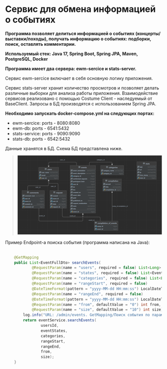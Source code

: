 # Сервис для обмена информацией о событиях

**Программа позволяет делиться информацией о событиях (концерты/выставки/походы), получать информацию о событиях: подборки, поиск, оставлять комментарии.**

**Используемый стек: Java 17, Spring Boot, Spring JPA, Maven, PostgreSQL, Docker**

**Программа имеет два сервера: ewm-sercice и stats-server.**

Сервис ewm-sercice включает в себя основную логику приложения.

Сервис stats-server хранит количество просмотров и позволяет делать различные выборки для анализа работы приложения.
Взаимодействие сервисов реализовано с помощью Сostume Client - наследуемый от BaseClient.
Запросы в БД производятся с использованием Spring JPA.

**Необходимо запускать docker-compose.yml на следующих портах:**
- ewm-sercice:    ports - 8080:8080
- ewm-db:         ports - 6541:5432
- stats-service:  ports - 9090:9090
- stats-db:       ports - 6542:5432

Данные хранятся в БД. Схема БД представлена ниже.

>![db.png](info/db.png)


Пример Endpoint-a поиска события (программа написана на Java):

```java

    @GetMapping
    public List<EventFullDto> searchEvents(
            @RequestParam(name = "users", required = false) List<Long> usersId,
            @RequestParam(name = "states", required = false) List<EventState> eventStates,
            @RequestParam(name = "categories", required = false) List<Long> categories,
            @RequestParam(name = "rangeStart", required = false)
            @DateTimeFormat(pattern = "yyyy-MM-dd HH:mm:ss") LocalDateTime rangeStart,
            @RequestParam(name = "rangeEnd", required = false)
            @DateTimeFormat(pattern = "yyyy-MM-dd HH:mm:ss") LocalDateTime rangeEnd,
            @RequestParam(name = "from", defaultValue = "0") int from,
            @RequestParam(name = "size", defaultValue = "10") int size) {
        log.info("URL: /admin/events. GetMapping/Поиск события по параметрам/searchEvents");
        return eventService.searchEvents(
                usersId,
                eventStates,
                categories,
                rangeStart,
                rangeEnd,
                from,
                size);
    }

```
